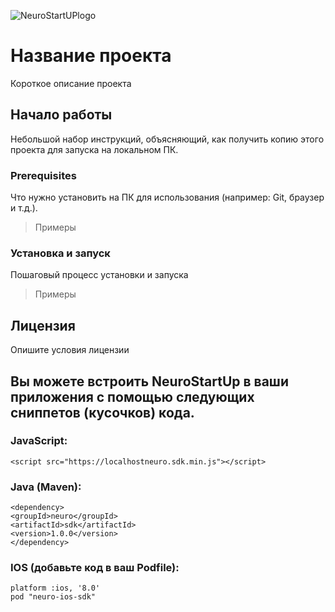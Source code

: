 ![NeuroStartUPlogo](https://camo.githubusercontent.com/c6727c717cad1e4820481abb87524f90782445c5/68747470733a2f2f692e696d6775722e636f6d2f495a4f525769492e706e67)
# Название проекта
Короткое описание проекта

## Начало работы
Небольшой набор инструкций, объясняющий, как получить копию этого проекта для запуска на локальном ПК.

### Prerequisites
Что нужно установить на ПК для использования (например: Git, браузер и т.д.).

>Примеры

### Установка и запуск
Пошаговый процесс установки и запуска

>Примеры

## Лицензия
Опишите условия лицензии

## Вы можете встроить NeuroStartUp в ваши приложения с помощью следующих сниппетов (кусочков) кода.

### JavaScript:

```
<script src="https://localhostneuro.sdk.min.js"></script>
```

### Java (Maven):

 ```
<dependency>
<groupId>neuro</groupId>
<artifactId>sdk</artifactId>
<version>1.0.0</version>
</dependency>
```

### IOS (добавьте код в ваш Podfile):

```
platform :ios, '8.0'
pod "neuro-ios-sdk"
```
